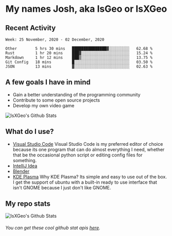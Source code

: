 <h1 align="center">My names Josh, aka IsGeo or IsXGeo</h1>

## Recent Activity
<!--START_SECTION:waka-->
```text
Week: 25 November, 2020 - 02 December, 2020

Other        5 hrs 30 mins   ███████████████▓░░░░░░░░░   62.68 % 
Rust         1 hr 20 mins    ███▓░░░░░░░░░░░░░░░░░░░░░   15.24 % 
Markdown     1 hr 12 mins    ███▒░░░░░░░░░░░░░░░░░░░░░   13.75 % 
Git Config   18 mins         █░░░░░░░░░░░░░░░░░░░░░░░░   03.50 % 
JSON         13 mins         ▓░░░░░░░░░░░░░░░░░░░░░░░░   02.63 % 
```
<!--END_SECTION:waka-->

## **A few goals I have in mind**

- Gain a better understanding of the programming community
- Contribute to some open source projects
- Develop my own video game

<img align="center" alt="IsXGeo's Github Stats" src="https://github-readme-stats.vercel.app/api/top-langs/?username=IsXGeo&layout=compact"/><br>

## **What do I use?**

- [Visual Studio Code](https://code.visualstudio.com/) Visual Studio Code is my preferred editor of choice because its one program that can do almost everything I need, whether that be the occasional python script or editing config files for something.
- [IntelliJ Idea](https://www.jetbrains.com/idea/)
- [Blender](https://www.blender.org)
- [KDE Plasma](https://kde.org/) Why KDE Plasma? Its simple and easy to use out of the box. I get the support of ubuntu with a built-in ready to use interface that isn't GNOME because I just don't like GNOME.

## **My repo stats**

<img align="center" alt="IsXGeo's Github Stats" src="https://github-readme-stats.vercel.app/api?username=IsXGeo&count_private=true&show_icons=true&include_all_commits=true"/>

###### You can get these cool github stat apis [here](https://github.com/anuraghazra/github-readme-stats).
